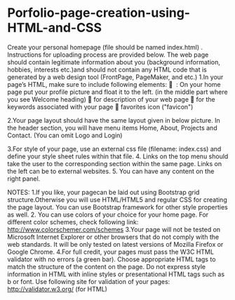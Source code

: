 # Porfolio-page-creation-using-HTML-and-CSS

Create your personal homepage  (file should be named index.html) . Instructions for uploading process are provided below.
The web page should contain legitimate information about you (background information, hobbies, interests etc.)and should not contain any HTML code that is generated by a web design tool (FrontPage, PageMaker, and etc.)
1.In your page’s HTML, make sure to include following elements:
	<img> : On your home page put your profile picture and float it to the left. (in the middle part where you see Welcome heading)
	<meta> for description of your web page
	<meta> for the keywords associated with your page
	favorites icon ("favicon")

2.Your page layout should have the same layout given in below picture. In the header section, you will have menu items Home, About, Projects and Contact. (You can omit Logo and Login)

 
3.For style of your page, use an external css file (filename: index.css) and define your style sheet rules within that file.
4. Links on the top menu should take the user to the corresponding section within the same page. Links on the left can be to external websites.
5. You can have any content on the right panel.

NOTES:
1.If you like, your pagecan be laid out using Bootstrap grid structure.Otherwise you will use HTML/HTML5 and regular CSS for creating the page layout. You can use Bootstrap framework for other style properties as well.
2. You can use colors of your choice for your home page.  For different color schemes, check following link: http://www.colorschemer.com/schemes
3.Your page will not be tested on Microsoft Internet Explorer or other browsers that do not comply with the web standards. It will be only tested on latest versions of Mozilla Firefox or Google Chrome.
4.For full credit, your pages must pass the W3C HTML validator with no errors (a green bar). Choose appropriate HTML tags to match the structure of the content on the page. Do not express style information in HTML with inline styles or presentational HTML tags such as b or font.
Use following site for validation of your pages:
http://validator.w3.org/ (for HTML)

